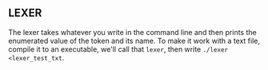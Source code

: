 ## LEXER

The lexer takes whatever you write in the command line and then prints the enumerated value of the token and its name.
To make it work with a text file, compile it to an executable, we'll call that `lexer`, then write `./lexer <lexer_test_txt`.
